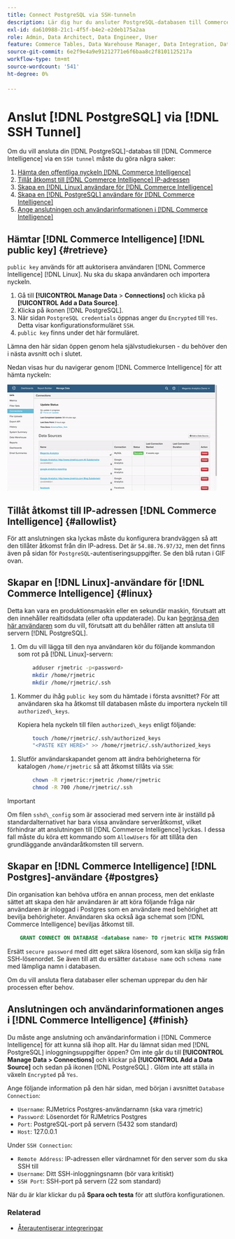 ```yaml
---
title: Connect PostgreSQL via SSH-tunneln
description: Lär dig hur du ansluter PostgreSQL-databasen till Commerce Intelligence via en SSH-tunnel.
exl-id: da610988-21c1-4f5f-b4e2-e2deb175a2aa
role: Admin, Data Architect, Data Engineer, User
feature: Commerce Tables, Data Warehouse Manager, Data Integration, Data Import/Export, SQL Report Builder
source-git-commit: 6e2f9e4a9e91212771e6f6baa8c2f8101125217a
workflow-type: tm+mt
source-wordcount: '541'
ht-degree: 0%

---
```


# Anslut [!DNL PostgreSQL] via [!DNL SSH Tunnel]

Om du vill ansluta din [!DNL PostgreSQL]-databas till [!DNL Commerce Intelligence] via en `SSH tunnel` måste du göra några saker:

1. [Hämta den offentliga nyckeln  [!DNL Commerce Intelligence] ](#retrieve)
1. [Tillåt åtkomst till  [!DNL Commerce Intelligence] IP-adressen](#allowlist)
1. [Skapa en [!DNL Linux] användare för [!DNL Commerce Intelligence]](#linux)
1. [Skapa en [!DNL PostgreSQL] användare för [!DNL Commerce Intelligence]](#postgres)
1. [Ange anslutningen och användarinformationen i  [!DNL Commerce Intelligence]](#finish)

## Hämtar [!DNL Commerce Intelligence] [!DNL public key] {#retrieve}

`public key` används för att auktorisera användaren [!DNL Commerce Intelligence] [!DNL Linux]. Nu ska du skapa användaren och importera nyckeln.

1. Gå till **[!UICONTROL Manage Data** > **Connections]** och klicka på **[!UICONTROL Add a Data Source]**.
1. Klicka på ikonen [!DNL PostgreSQL].
1. När sidan `PostgreSQL credentials` öppnas anger du `Encrypted` till `Yes`. Detta visar konfigurationsformuläret `SSH`.
1. `public key` finns under det här formuläret.

Lämna den här sidan öppen genom hela självstudiekursen - du behöver den i nästa avsnitt och i slutet.

Nedan visas hur du navigerar genom [!DNL Commerce Intelligence] för att hämta nyckeln:

![Hämtar den offentliga nyckeln för RJMetrics](../../../assets/get-mbi-public-key.gif)

## Tillåt åtkomst till IP-adressen [!DNL Commerce Intelligence] {#allowlist}

För att anslutningen ska lyckas måste du konfigurera brandväggen så att den tillåter åtkomst från din IP-adress. Det är `54.88.76.97/32`, men det finns även på sidan för `PostgreSQL`-autentiseringsuppgifter. Se den blå rutan i GIF ovan.

## Skapar en [!DNL Linux]-användare för [!DNL Commerce Intelligence] {#linux}

Detta kan vara en produktionsmaskin eller en sekundär maskin, förutsatt att den innehåller realtidsdata (eller ofta uppdaterade). Du kan [begränsa den här användaren](../../../administrator/account-management/restrict-db-access.md) som du vill, förutsatt att du behåller rätten att ansluta till servern [!DNL PostgreSQL].

1. Om du vill lägga till den nya användaren kör du följande kommandon som rot på [!DNL Linux]-servern:

```bash
        adduser rjmetric -p<password>
        mkdir /home/rjmetric
        mkdir /home/rjmetric/.ssh
```

1. Kommer du ihåg `public key` som du hämtade i första avsnittet? För att användaren ska ha åtkomst till databasen måste du importera nyckeln till `authorized\_keys`.

   Kopiera hela nyckeln till filen `authorized\_keys` enligt följande:

```bash
        touch /home/rjmetric/.ssh/authorized_keys
        "<PASTE KEY HERE>" >> /home/rjmetric/.ssh/authorized_keys
```

1. Slutför användarskapandet genom att ändra behörigheterna för katalogen `/home/rjmetric` så att åtkomst tillåts via `SSH`:

```bash
        chown -R rjmetric:rjmetric /home/rjmetric
        chmod -R 700 /home/rjmetric/.ssh
```

>[!IMPORTANT]
>
>Om filen `sshd\_config` som är associerad med servern inte är inställd på standardalternativet har bara vissa användare serveråtkomst, vilket förhindrar att anslutningen till [!DNL Commerce Intelligence] lyckas. I dessa fall måste du köra ett kommando som `AllowUsers` för att tillåta den grundläggande användaråtkomsten till servern.

## Skapar en [!DNL Commerce Intelligence] [!DNL Postgres]-användare {#postgres}

Din organisation kan behöva utföra en annan process, men det enklaste sättet att skapa den här användaren är att köra följande fråga när användaren är inloggad i Postgres som en användare med behörighet att bevilja behörigheter. Användaren ska också äga schemat som [!DNL Commerce Intelligence] beviljas åtkomst till.

```sql
    GRANT CONNECT ON DATABASE <database name> TO rjmetric WITH PASSWORD <secure password>;GRANT USAGE ON SCHEMA <schema name> TO rjmetric;GRANT SELECT ON ALL TABLES IN SCHEMA <schema name> TO rjmetric;ALTER DEFAULT PRIVILEGES IN SCHEMA <schema name> GRANT SELECT ON TABLES TO rjmetric;
```

Ersätt `secure password` med ditt eget säkra lösenord, som kan skilja sig från SSH-lösenordet. Se även till att du ersätter `database name` och `schema name` med lämpliga namn i databasen.

Om du vill ansluta flera databaser eller scheman upprepar du den här processen efter behov.

## Anslutningen och användarinformationen anges i [!DNL Commerce Intelligence] {#finish}

Du måste ange anslutning och användarinformation i [!DNL Commerce Intelligence] för att kunna slå ihop allt. Har du lämnat sidan med [!DNL PostgreSQL] inloggningsuppgifter öppen? Om inte går du till **[!UICONTROL Manage Data > Connections]** och klickar på **[!UICONTROL Add a Data Source]** och sedan på ikonen [!DNL PostgreSQL] . Glöm inte att ställa in växeln `Encrypted` på `Yes`.

Ange följande information på den här sidan, med början i avsnittet `Database Connection`:

* `Username`: RJMetrics Postgres-användarnamn (ska vara rjmetric)
* `Password`: Lösenordet för RJMetrics Postgres
* `Port`: PostgreSQL-port på servern (5432 som standard)
* `Host`: 127.0.0.1

Under `SSH Connection`:

* `Remote Address`: IP-adressen eller värdnamnet för den server som du ska SSH till
* `Username`: Ditt SSH-inloggningsnamn (bör vara kritiskt)
* `SSH Port`: SSH-port på servern (22 som standard)

När du är klar klickar du på **Spara och testa** för att slutföra konfigurationen.

### Relaterad

* [Återautentiserar integreringar](https://experienceleague.adobe.com/docs/commerce-knowledge-base/kb/how-to/mbi-reauthenticating-integrations.html?lang=sv-SE)
